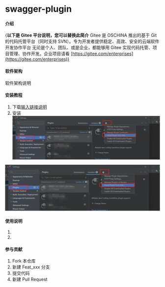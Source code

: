 # swagger-plugin

#### 介绍
{**以下是 Gitee 平台说明，您可以替换此简介**
Gitee 是 OSCHINA 推出的基于 Git 的代码托管平台（同时支持 SVN）。专为开发者提供稳定、高效、安全的云端软件开发协作平台
无论是个人、团队、或是企业，都能够用 Gitee 实现代码托管、项目管理、协作开发。企业项目请看 [https://gitee.com/enterprises](https://gitee.com/enterprises)}

#### 软件架构
软件架构说明


#### 安装教程

1.  下载[输入链接说明](http://https://gitee.com/xianbingwei/swagger-plugin/releases/api%E7%94%9F%E6%88%90%E5%B7%A5%E5%85%B71.0%E7%89%88)
2.  安装
    ![输入图片说明](image.png)
   
![输入图片说明](image.png)

#### 使用说明

1.  
2.  

#### 参与贡献

1.  Fork 本仓库
2.  新建 Feat_xxx 分支
3.  提交代码
4.  新建 Pull Request


